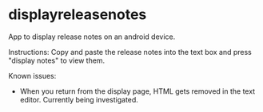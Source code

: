 # displayreleasenotes
App to display release notes on an android device.

Instructions:
Copy and paste the release notes into the text box and press "display notes" to view them. 

Known issues:
- When you return from the display page, HTML gets removed in the text editor. Currently being investigated.